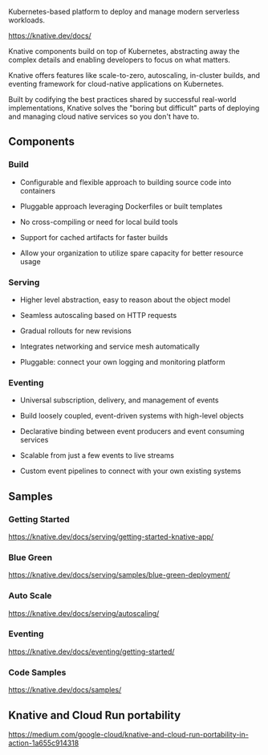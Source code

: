 Kubernetes-based platform to deploy and manage modern serverless workloads.

https://knative.dev/docs/


Knative components build on top of Kubernetes, abstracting away the complex details and enabling developers to focus on what matters. 

Knative offers features like scale-to-zero, autoscaling, in-cluster builds, and eventing framework for cloud-native applications on Kubernetes.

Built by codifying the best practices shared by successful real-world implementations, Knative solves the "boring but difficult" parts of deploying and managing cloud native services so you don't have to.


## Components



### Build

- Configurable and flexible approach to building source code into containers

- Pluggable approach leveraging Dockerfiles or built templates

- No cross-compiling or need for local build tools

- Support for cached artifacts for faster builds

- Allow your organization to utilize spare capacity for better resource usage

### Serving

- Higher level abstraction, easy to reason about the object model

- Seamless autoscaling based on HTTP requests

- Gradual rollouts for new revisions

- Integrates networking and service mesh automatically

- Pluggable: connect your own logging and monitoring platform

### Eventing

- Universal subscription, delivery, and management of events

- Build loosely coupled, event-driven systems with high-level objects

- Declarative binding between event producers and event consuming services

- Scalable from just a few events to live streams

- Custom event pipelines to connect with your own existing systems
 
## Samples

### Getting Started
https://knative.dev/docs/serving/getting-started-knative-app/

### Blue Green
https://knative.dev/docs/serving/samples/blue-green-deployment/

### Auto Scale

https://knative.dev/docs/serving/autoscaling/

### Eventing

https://knative.dev/docs/eventing/getting-started/

### Code Samples

https://knative.dev/docs/samples/

## Knative and Cloud Run portability


https://medium.com/google-cloud/knative-and-cloud-run-portability-in-action-1a655c914318


